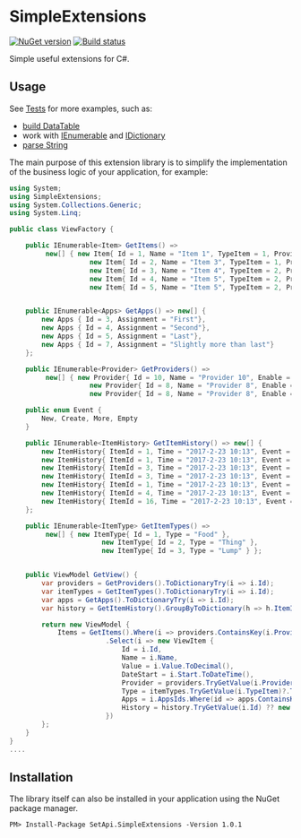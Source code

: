 # SimpleExtensions

[![NuGet version](https://badge.fury.io/nu/SetApi.SimpleExtensions.svg)](https://badge.fury.io/nu/SetApi.SimpleExtensions) [![Build status](https://ci.appveyor.com/api/projects/status/oj0rppeypm3avael/branch/master?svg=true)](https://ci.appveyor.com/project/S-e-t/simpleextensions/branch/master)

Simple useful extensions for C#.

## Usage

See [Tests](https://github.com/S-e-t/SimpleExtensions/tree/master/SimpleExtensions.Test) for more examples, such as:

 - [build DataTable](https://github.com/S-e-t/SimpleExtensions/blob/master/SimpleExtensions.Test/TestDataTableExtensions.cs)
 - work with [IEnumerable](https://github.com/S-e-t/SimpleExtensions/blob/master/SimpleExtensions.Test/TestIEnumerableExtensions.cs) and [IDictionary](https://github.com/S-e-t/SimpleExtensions/blob/master/SimpleExtensions.Test/TestIDictionaryExtensions.cs)
 - [parse String](https://github.com/S-e-t/SimpleExtensions/blob/master/SimpleExtensions.Test/TestStringExtention.cs)

The main purpose of this extension library is to simplify the implementation of the business logic of your application, for example:
```c#
using System;
using SimpleExtensions;
using System.Collections.Generic;
using System.Linq;

public class ViewFactory {

    public IEnumerable<Item> GetItems() =>
         new[] { new Item{ Id = 1, Name = "Item 1", TypeItem = 1, ProviderId = 10, AppsIds = new [] {3,5,7,7 }, Value = "0.15", Start = "2017-12-4" },
                    new Item{ Id = 2, Name = "Item 3", TypeItem = 1, ProviderId = 7, AppsIds = new [] { 3 }, Value = "0.15", Start = "2017-12-4" },
                    new Item{ Id = 3, Name = "Item 4", TypeItem = 2, ProviderId = 10, AppsIds = new int[0]  },
                    new Item{ Id = 4, Name = "Item 5", TypeItem = 2, ProviderId = 8, AppsIds = new [] {5, 5} },
                    new Item{ Id = 5, Name = "Item 5", TypeItem = 2, ProviderId = 10, AppsIds = new [] {3,7 } } };


    public IEnumerable<Apps> GetApps() => new[] {
        new Apps { Id = 3, Assignment = "First"},
        new Apps { Id = 4, Assignment = "Second"},
        new Apps { Id = 5, Assignment = "Last"},
        new Apps { Id = 7, Assignment = "Slightly more than last"}
    };

    public IEnumerable<Provider> GetProviders() =>
         new[] { new Provider{ Id = 10, Name = "Provider 10", Enable = true },
                    new Provider{ Id = 8, Name = "Provider 8", Enable = true },
                    new Provider{ Id = 8, Name = "Provider 8", Enable = true }};

    public enum Event {
        New, Create, More, Empty
    }

    public IEnumerable<ItemHistory> GetItemHistory() => new[] {
        new ItemHistory{ ItemId = 1, Time = "2017-2-23 10:13", Event = "New" },
        new ItemHistory{ ItemId = 1, Time = "2017-2-23 10:13", Event = "New" },
        new ItemHistory{ ItemId = 3, Time = "2017-2-23 10:13", Event = "Create" },
        new ItemHistory{ ItemId = 3, Time = "2017-2-23 10:13", Event = "Create" },
        new ItemHistory{ ItemId = 1, Time = "2017-2-23 10:13", Event = "New" },
        new ItemHistory{ ItemId = 4, Time = "2017-2-23 10:13", Event = "More" },
        new ItemHistory{ ItemId = 16, Time = "2017-2-23 10:13", Event = "Empty" },
    };

    public IEnumerable<ItemType> GetItemTypes() =>
         new[] { new ItemType{ Id = 1, Type = "Food" },
                       new ItemType{ Id = 2, Type = "Thing" },
                       new ItemType{ Id = 3, Type = "Lump" } };


    public ViewModel GetView() {
        var providers = GetProviders().ToDictionaryTry(i => i.Id);
        var itemTypes = GetItemTypes().ToDictionaryTry(i => i.Id);
        var apps = GetApps().ToDictionaryTry(i => i.Id);
        var history = GetItemHistory().GroupByToDictionary(h => h.ItemId, h => new ViewEvent{ Event = h.Event.ToEnum<Event>(), Time = h.Time.ToDateTime() });

        return new ViewModel {
            Items = GetItems().Where(i => providers.ContainsKey(i.ProviderId) && itemTypes.ContainsKey(i.TypeItem))
                        .Select(i => new ViewItem {
                            Id = i.Id,
                            Name = i.Name,
                            Value = i.Value.ToDecimal(),
                            DateStart = i.Start.ToDateTime(),
                            Provider = providers.TryGetValue(i.ProviderId),
                            Type = itemTypes.TryGetValue(i.TypeItem)?.Type ?? "No Type",
                            Apps = i.AppsIds.Where(id => apps.ContainsKey(id)).Select(apps.TryGetValue),
                            History = history.TryGetValue(i.Id) ?? new ViewEvent[0]
                        })
        };
    }
}
....

```

## Installation

The library itself can also be installed in your application using the NuGet package manager.

```
PM> Install-Package SetApi.SimpleExtensions -Version 1.0.1
```
